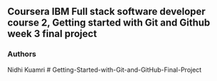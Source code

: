 ## Coursera IBM Full stack software developer course 2, Getting started with Git and Github week 3 final project

### Authors
Nidhi Kuamri
#   G e t t i n g - S t a r t e d - w i t h - G i t - a n d - G i t H u b - F i n a l - P r o j e c t 
 
 

